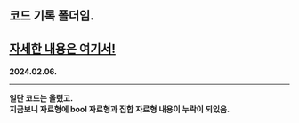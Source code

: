 <h2>
  코드 기록 폴더임.
</h2>
<h2>
  <a href = "https://94jindot.tistory.com/">자세한 내용은 여기서!</a>
</h2>

<h4>
2024.02.06.<hr>
일단 코드는 올렸고.<br>
지금보니 자료형에 bool 자료형과 집합 자료형 내용이 누락이 되있음.
</h4>
